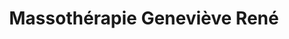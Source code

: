 ---
title: "Massothérapie Geneviève René"
url: /vaudreuil-dorion/massotherapie-genevieve-rene/
shop: massage
---